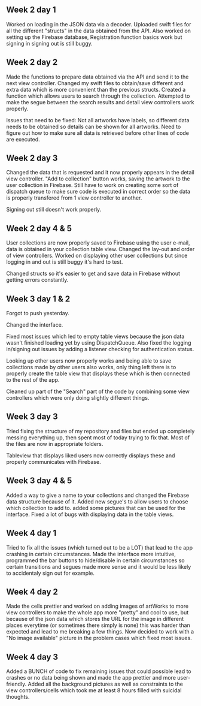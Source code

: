 ## Week 2 day 1

Worked on loading in the JSON data via a decoder. Uploaded swift files for all the different "structs" in the data obtained from the API. 
Also worked on setting up the Firebase database, Registration function basics work but signing in signing out is still buggy.

## Week 2 day 2

Made the functions to prepare data obtained via the API and send it to the next view controller. 
Changed my swift files to obtain/save different and extra data which is more convenient than the previous structs.
Created a function which allows users to search through the collection.
Attempted to make the segue between the search results and detail view controllers work properly.

Issues that need to be fixed: 
Not all artworks have labels, so different data needs to be obtained so details can be shown for all artworks.
Need to figure out how to make sure all data is retrieved before other lines of code are executed.

## Week 2 day 3

Changed the data that is requested and it now properly appears in the detail view controller.
"Add to collection" button works, saving the artwork to the user collection in Firebase.
Still have to work on creating some sort of dispatch queue to make sure code is executed in correct order so the data is properly transfered from 1 view controller to another.

Signing out still doesn't work properly.

## Week 2 day 4 & 5

User collections are now properly saved to Firebase using the user e-mail, data is obtained in your collection table view.
Changed the lay-out and order of view controllers. Worked on displaying other user collections but since logging in and out is still buggy it's hard to test. 

Changed structs so it's easier to get and save data in Firebase without getting errors constantly.

## Week 3 day 1 & 2

Forgot to push yesterday.

Changed the interface.

Fixed most issues which led to empty table views because the json data wasn't finished loading yet by using DispatchQueue. Also fixed the logging in/signing out issues by adding a listener checking for authentication status.

Looking up other users now properly works and being able to save collections made by other users also works, only thing left there is to properly create the table view that displays these which is then connected to the rest of the app.

Cleaned up part of the "Search" part of the code by combining some view controllers which were only doing slightly different things.

## Week 3 day 3

Tried fixing the structure of my repository and files but ended up completely messing everything up, then spent most of today trying to fix that. 
Most of the files are now in appropriate folders.

Tableview that displays liked users now correctly displays these and properly communicates with Firebase.

## Week 3 day 4 & 5

Added a way to give a name to your collections and changed the Firebase data structure because of it. Added new segue's to allow users to choose which collection to add to.
added some pictures that can be used for the interface. Fixed a lot of bugs with displaying data in the table views.

## Week 4 day 1

Tried to fix all the issues (which turned out to be a LOT) that lead to the app crashing in certain circumstances. 
Made the interface more intuitive, programmed the bar buttons to hide/disable in certain circumstances so certain transitions and segues made more sense and it would be less likely to accidentaly sign out for example. 

## Week 4 day 2 

Made the cells prettier and worked on adding images of artWorks to more view controllers to make the whole app more "pretty" and cool to use, but because of the json data which stores the URL for the image in different places everytime (or sometimes there simply is none) this was harder than expected and lead to me breaking a few things. Now decided to work with a "No image available" picture in the problem cases which fixed most issues. 

## Week 4 day 3

Added a BUNCH of code to fix remaining issues that could possible lead to crashes or no data being shown and made the app prettier and more user-friendly. 
Added all the background pictures as well as constraints to the view controllers/cells which took me at least 8 hours filled with suicidal thoughts. 






